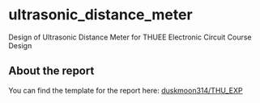 # ultrasonic_distance_meter

Design of Ultrasonic Distance Meter for THUEE Electronic Circuit Course Design

## About the report

You can find the template for the report here: [duskmoon314/THU_EXP](https://github.com/duskmoon314/THU_EXP)
